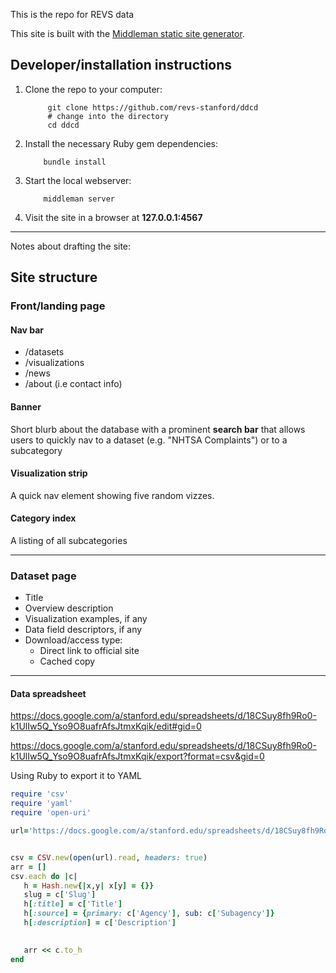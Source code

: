 
This is the repo for REVS data

This site is built with the [Middleman static site generator](//middlemanapp.com).

## Developer/installation instructions

1. Clone the repo to your computer:

            git clone https://github.com/revs-stanford/ddcd
            # change into the directory
            cd ddcd  

2. Install the necessary Ruby gem dependencies:
          
           bundle install

3. Start the local webserver:

           middleman server

4. Visit the site in a browser at __127.0.0.1:4567__

---------

Notes about drafting the site:

## Site structure

### Front/landing page

#### Nav bar
+ /datasets
+ /visualizations
+ /news
+ /about (i.e contact info)

#### Banner
Short blurb about the database with a prominent __search bar__ that allows users to quickly nav to a dataset (e.g. "NHTSA Complaints") or to a subcategory

#### Visualization strip
A quick nav element showing five random vizzes.


#### Category index
A listing of all subcategories




------------

### Dataset page

- Title
- Overview description
- Visualization examples, if any
- Data field descriptors, if any
- Download/access type:
  + Direct link to official site
  + Cached copy




----------------


#### Data spreadsheet

https://docs.google.com/a/stanford.edu/spreadsheets/d/18CSuy8fh9Ro0-k1UlIw5Q_Yso9O8uafrAfsJtmxKqik/edit#gid=0

https://docs.google.com/a/stanford.edu/spreadsheets/d/18CSuy8fh9Ro0-k1UlIw5Q_Yso9O8uafrAfsJtmxKqik/export?format=csv&gid=0

Using Ruby to export it to YAML

~~~ruby
require 'csv'
require 'yaml'
require 'open-uri'

url='https://docs.google.com/a/stanford.edu/spreadsheets/d/18CSuy8fh9Ro0-k1UlIw5Q_Yso9O8uafrAfsJtmxKqik/export?format=csv&gid=0'


csv = CSV.new(open(url).read, headers: true)
arr = []
csv.each do |c|
   h = Hash.new{|x,y| x[y] = {}}
   slug = c['Slug']
   h[:title] = c['Title']
   h[:source] = {primary: c['Agency'], sub: c['Subagency']}
   h[:description] = c['Description']
   

   arr << c.to_h
end


~~~

